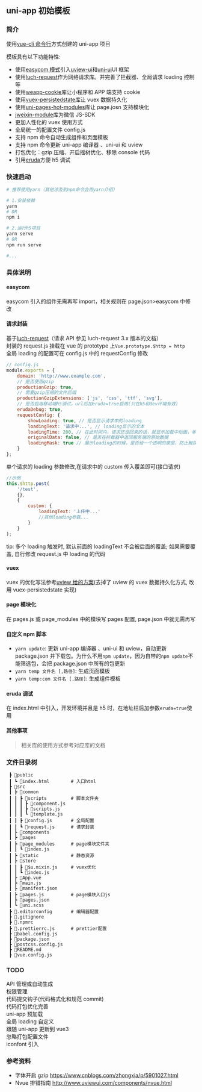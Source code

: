 ## uni-app 初始模板

### 简介

使用[vue-cli 命令行](https://uni-app.dcloud.io/quickstart?id=_2-%e9%80%9a%e8%bf%87vue-cli%e5%91%bd%e4%bb%a4%e8%a1%8c)方式创建的 uni-app 项目

模板具有以下功能特性:

-   使用[easycom 模式](https://uni-app.dcloud.io/collocation/pages?id=easycom)引入[uview-ui](http://www.uviewui.com/)和[uni-ui](https://github.com/dcloudio/uni-ui)UI 框架
-   使用[luch-request](https://www.quanzhan.co/luch-request/guide/3.x/)作为网络请求库。并完善了拦截器、全局请求 loading 控制等
-   使用[weapp-cookie](https://github.com/charleslo1/weapp-cookie#readme)库让小程序和 APP 端支持 cookie
-   使用[vuex-persistedstate](https://github.com/robinvdvleuten/vuex-persistedstate#readme)库让 vuex 数据持久化
-   使用[uni-pages-hot-modules](https://github.com/devilwjp/uni-pages-hot-modules#readme)库让 page.josn 支持模块化
-   [jweixin-module](https://github.com/zhetengbiji/jweixin-module#readme)库为微信 JS-SDK
-   更加人性化的 vuex 使用方式
-   全局统一的配置文件 config.js
-   支持 npm 命令自动生成组件和页面模板
-   支持 npm 命令更新 uni-app 编译器 、uni-ui 和 uview
-   打包优化：gzip 压缩、开启摇树优化、移除 console 代码
-   引用[eruda](https://github.com/liriliri/eruda/blob/master/doc/README_CN.md)方便 h5 调试

### 快速启动

```bash
# 推荐使用yarn（其他涉及到npm命令会用yarn介绍）

# 1.安装依赖
yarn
# OR
npm i

# 2.运行h5项目
yarn serve
# OR
npm run serve

#...
```

### 具体说明

#### easycom

easycom 引入的组件无需再写 import，相关规则在 page.json>easycom 中修改

#### 请求封装

基于[luch-request](https://www.quanzhan.co/luch-request/guide/3.x/)（请求 API 参见 luch-request 3.x 版本的文档）  
封装的 request.js 挂载在 vue 的 prototype 上`Vue.prototype.$http = http`  
全局 loading 的配置可在 config.js 中的 requestConfig 修改

```js
// config.js
module.exports = {
    domain: 'http://www.example.com',
    // 是否使用gzip
    productionGzip: true,
    // 需要gzip压缩的文件后缀
    productionGzipExtensions: ['js', 'css', 'ttf', 'svg'],
    // 是否启用移动端h5调试，url后加eruda=true启用(只在h5和dev环境有效)
    erudaDebug: true,
    requestConfig: {
        showLoading: true, // 是否显示请求中的loading
        loadingText: '请求中...', // loading显示的文本
        loadingTime: 200, // 在此时间内，请求还没回来的话，就显示加载中动画，单位ms
        originalData: false, // 是否在拦截器中返回服务端的原始数据
        loadingMask: true // 展示loading的时候，是否给一个透明的蒙层，防止触摸穿透
    }
};
```

单个请求的 loading 参数修改,在请求中的 custom 传入覆盖即可(接口请求)

```js
//示例
this.$http.post(
    '/test',
    {},
    {
        custom: {
            loadingText: '上传中...'
            //其他loading参数...
        }
    }
);
```

tip: 多个 loading 触发时, 默认前面的 loadingText 不会被后面的覆盖; 如果需要覆盖, 自行修改 request.js 中 loading 的代码

#### vuex

vuex 的优化写法参考[uview 给的方案](http://www.uviewui.com/guide/globalVariable.html#%E5%85%B7%E4%BD%93%E5%AE%9E%E7%8E%B0)(去掉了 uview 的 vuex 数据持久化方式, 改用 vuex-persistedstate 实现)

#### page 模块化

在 pages.js 或 page_modules 中的模块写 pages 配置, page.json 中就无需再写

#### 自定义 npm 脚本

-   `yarn update`: 更新 uni-app 编译器 、uni-ui 和 uview，自动更新 package.json 并下载包。为什么不用`npm update`，因为自带的`npm update`不能筛选包，会把 package.json 中所有的包更新
-   `yarn temp 文件名 [,路径]`: 生成页面模板
-   `yarn temp:com 文件名 [,路径]`: 生成组件模板

#### eruda 调试

在 index.html 中引入，开发环境并且是 h5 时，在地址栏后加参数`eruda=true`使用

#### 其他事项

> 相关库的使用方式参考对应库的文档

### 文件目录树

```
 ┣ 📂public
 ┃ ┗ 📜index.html        # 入口html
 ┣ 📂src
 ┃ ┣ 📂common
 ┃ ┃ ┣ 📂scripts         # 脚本文件夹
 ┃ ┃ ┃ ┣ 📜component.js
 ┃ ┃ ┃ ┣ 📜scripts.js
 ┃ ┃ ┃ ┗ 📜template.js
 ┃ ┃ ┣ 📜config.js       # 全局配置
 ┃ ┃ ┗ 📜request.js      # 请求封装
 ┃ ┣ 📂components
 ┃ ┣ 📂pages
 ┃ ┣ 📂page_modules      # page模块文件夹
 ┃ ┃ ┗ 📜index.js
 ┃ ┣ 📂static            # 静态资源
 ┃ ┣ 📂store
 ┃ ┃ ┣ 📜$u.mixin.js     # vuex优化
 ┃ ┃ ┗ 📜index.js
 ┃ ┣ 📜App.vue
 ┃ ┣ 📜main.js
 ┃ ┣ 📜manifest.json
 ┃ ┣ 📜pages.js          # page模块入口js
 ┃ ┣ 📜pages.json
 ┃ ┗ 📜uni.scss
 ┣ 📜.editorconfig       # 编辑器配置
 ┣ 📜.gitignore
 ┣ 📜.npmrc
 ┣ 📜.prettierrc.js      # prettier配置
 ┣ 📜babel.config.js
 ┣ 📜package.json
 ┣ 📜postcss.config.js
 ┣ 📜README.md
 ┣ 📜vue.config.js
```

### TODO

API 管理或自动生成  
权限管理  
代码提交钩子(代码格式化和规范 commit)  
代码打包优化完善  
uni-app 预加载  
全局 loading 自定义  
跟随 uni-app 更新到 vue3  
忽略打包配置文件  
iconfont 引入

### 参考资料

-   字体开启 gzip https://www.cnblogs.com/zhongxia/p/5901027.html
-   Nvue 排错指南 http://www.uviewui.com/components/nvue.html
